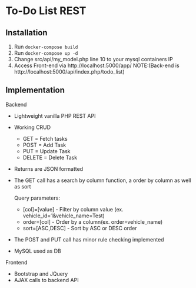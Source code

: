 # To-Do List REST

## Installation
1. Run `docker-compose build`
2. Run `docker-compose up -d`
3. Change src/api/my_model.php line 10 to your mysql containers IP
4. Access Front-end via http://localhost:5000/app/ NOTE:(Back-end is http://localhost:5000/api/index.php/todo_list)

## Implementation
Backend
- Lightweight vanilla PHP REST API
- Working CRUD
    - GET = Fetch tasks
    - POST = Add Task
    - PUT = Update Task
    - DELETE = Delete Task
- Returns are JSON formatted
- The GET call has a search by column function, a order by column as well as sort
    
    Query parameters:
    - [col]=[value] - Filter by column value (ex. vehicle_id=1&vehicle_name=Test)
    - order=[col] - Order by a column(ex. order=vehicle_name)
    - sort=[ASC,DESC] - Sort by ASC or DESC order
- The POST and PUT call has minor rule checking implemented
- MySQL used as DB

Frontend
- Bootstrap and JQuery
- AJAX calls to backend API
